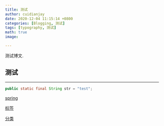 ```yaml
---
title: 测试
author: cuidianjay
date: 2020-12-04 11:15:14 +0800
categories: [Blogging, 测试]
tags: [typography, 测试]
math: true
image: 

---
```


测试博文.

## 测试

------



~~~java
public static final String str = "test";
~~~

[spring](/posts/spring)

[标签](/tags/Spring)

[分类](/categories/Demo)

